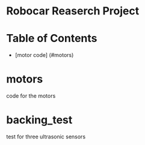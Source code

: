 # Robocar Reaserch Project
# Table of Contents
- [motor code] (#motors) 
# motors
code for the motors

# backing_test
test for three ultrasonic sensors

